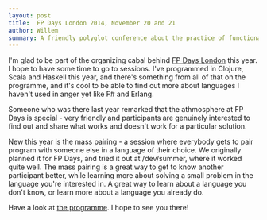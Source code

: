```yaml
---
layout: post
title:  FP Days London 2014, November 20 and 21 
author: Willem
summary: A friendly polyglot conference about the practice of functional programming
---
```


I'm glad to be part of the organizing cabal behind [FP Days
London](http://fpdays.net/2014/programme/) this
year. I hope to have some time to go to sessions. I've programmed in
Clojure, Scala and Haskell this year, and there's something from all of
that on the programme, and it's cool to be able to find out more about
languages I haven't used in anger yet like F# and Erlang. 

Someone who was there last year remarked that the athmosphere at FP Days
is special - very friendly and participants are genuinely interested to
find out and share what works and doesn't work for a particular
solution.

New this year is the mass pairing - a session where everybody gets to
pair program with someone else in a language of their choice. We originally planned it for FP Days,
and tried it out at /dev/summer, where it worked quite well. The mass
pairing is a great way to get to know another participant better, while
learning more about solving a small problem in the language you're
interested in. A great way to learn about a language you don't know, or
learn more about a language you already do.

Have a look at [the programme](http://fpdays.net/2014/programme/). I
hope to see you there!    

